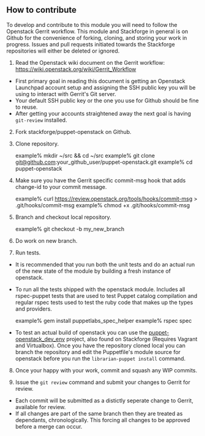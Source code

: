 How to contribute
-----------------

To develop and contribute to this module you will need to follow the Openstack Gerrit workflow.  This module and Stackforge in general is on Github for the convenience of forking, cloning, and storing your work in progress.  Issues and pull requests initiated towards the Stackforge repositories will either be deleted or ignored.

1.  Read the Openstack wiki document on the Gerrit workflow: https://wiki.openstack.org/wiki/Gerrit_Workflow
  * First primary goal in reading this document is getting an Openstack Launchpad account setup and assigning the SSH public key you will be using to interact with Gerrit's Git server.
  * Your default SSH public key or the one you use for Github should be fine to reuse.
  * After getting your accounts straightened away the next goal is having `git-review` installed.

2.  Fork stackforge/puppet-openstack on Github.

3.  Clone repository.

    example% mkdir ~/src && cd ~/src
    example% git clone git@github.com:your_github_user/puppet-openstack.git
    example% cd puppet-openstack

4.  Make sure you have the Gerrit specific commit-msg hook that adds change-id to your commit message.

    example% curl https://review.openstack.org/tools/hooks/commit-msg > .git/hooks/commit-msg
    example% chmod +x .git/hooks/commit-msg

5.  Branch and checkout local repository.

    example% git checkout -b my_new_branch

6.  Do work on new branch.

7.  Run tests.
  * It is recommended that you run both the unit tests and do an actual run of the new state of the module by building a fresh instance of openstack.
  * To run all the tests shipped with the openstack module.  Includes all rspec-puppet tests that are used to test Puppet catalog compilation and regular rspec tests used to test the ruby code that makes up the types and providers.

    example% gem install puppetlabs_spec_helper
    example% rspec spec

  * To test an actual build of openstack you can use the [puppet-openstack_dev_env](https://github.com/stackforge/puppet-openstack_dev_env) project, also found on Stackforge (Requires Vagrant and Virtualbox).  Once you have the repository cloned local you can branch the repository and edit the Puppetfile's module source for openstack before you run the `librarian-puppet install` command.

8.  Once your happy with your work, commit and squash any WIP commits.

9.  Issue the `git review` command and submit your changes to Gerrit for review.
  * Each commit will be submitted as a distictly seperate change to Gerrit, available for review.
  * If all changes are part of the same branch then they are treated as dependants, chronologically.  This forcing all changes to be approved before a merge can occur.
